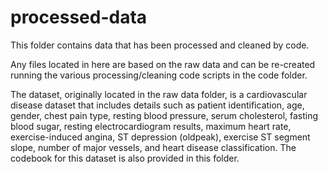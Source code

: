 # processed-data

This folder contains data that has been processed and cleaned by code.

Any files located in here are based on the raw data and can be re-created running the various processing/cleaning code scripts in the code folder.

The dataset, originally located in the raw data folder, is a cardiovascular disease dataset that includes details such as patient identification, age, gender, chest pain type, resting blood pressure, serum cholesterol, fasting blood sugar, resting electrocardiogram results, maximum heart rate, exercise-induced angina, ST depression (oldpeak), exercise ST segment slope, number of major vessels, and heart disease classification. The codebook for this dataset is also provided in this folder.